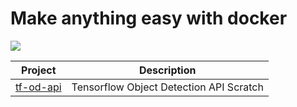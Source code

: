 # Make anything easy with docker
[![](https://img.shields.io/badge/simple-awesome-green.svg)](https://github.com/ancs21/withdocker)

Project | Description
--- | ---
[tf-od-api](https://github.com/ancs21/withdocker/tree/master/tf-od-api) | Tensorflow Object Detection API Scratch

